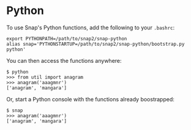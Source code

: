 Python
======

To use Snap's Python functions, add the following to your `.bashrc`:

    export PYTHONPATH=/path/to/snap2/snap-python
    alias snap='PYTHONSTARTUP=/path/to/snap2/snap-python/bootstrap.py python'

You can then access the functions anywhere:

    $ python
    >>> from util import anagram
    >>> anagram('aaagmnr')
    ['anagram', 'mangara']

Or, start a Python console with the functions already boostrapped:

    $ snap
    >>> anagram('aaagmnr')
    ['anagram', 'mangara']


